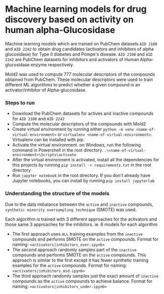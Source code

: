 # Machine learning models for drug discovery based on activity on human alpha-Glucosidase
Machine learning models which are trained on PubChem datasets `AID 2100` and `AID 2242` to obtain drug candidates (activators and inhibitors of alpha glucosidase) for Type II diabetes and Pompe's disease.
`AID 2100` and `AID 2242` are PubChem datasets for inhibitors and activators of Human Alpha-glucosidase enzyme respectively. 

Mold2 was used to compute 777 molecular descriptors of the compounds obtained from PubChem. These molecular descriptors were used to train different ML algorithms to predict whether a given compound is an activator/inhibitor of Alpha-glucosidase.

### Steps to run
- Download the PubChem datasets for actives and inactive compounds for `AID 2100` and `AID 2242`
- Compute the molecular descriptors of the compounds with Mold2
- Create virtual environment by running either `python -m venv <name-of-virtual-environment>` or `virtualenv <name-of-virtual-environment>`. Virtualenv can be installed with pip.
- Activate the virtual environment. on Windows, run the following command in Powershell in the root directory. `.\<name-of-virtual-environment>\Scripts\activate`
- After the virtual environment is activated, install all the dependencies for this projects by running `pip install -r requirements.txt` in the root directory
- Run `jupyter notebook` in the root directory. If you don't already have Jupyter notebooks, you can install by running `pip install jupyterlab`

### Understanding the structure of the models
Due to the data imbalance between the `active` and `inactive` compounds, `synthetic minority oversampling technique` (SMOTE) was used. 

Each algorithm is trained with 3 different approaches for the activators and those same 3 approaches for the inhibitors. ie. 6 models for each algorithm
- The first approach uses `ALL` training examples from the `inactive` compounds and performs SMOTE on the `active` compounds. Format for naming: `<activators|inhibitors_over.ipynb>`
- The second approach randomly samples part of the `inactive` compounds and performs SMOTE on the `active` compounds. This approach is similar to the first except it has fewer synthetic training examples for the `active` compounds. Format for naming: `<activators|inhibitors_mid.ipynb>`
- The third approach randomly samples just the exact amount of `inactive` compounds as the `active` compounds to achieve balance. Format for naming: `<activators|inhibitors_under.ipynb>`
